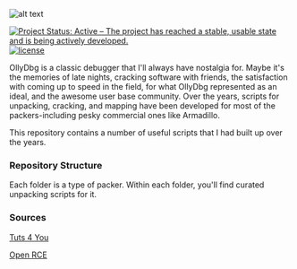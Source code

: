 ![alt text](https://github.com/ThomasThelen/OllyDbg-Scripts/raw/master/ollydbg-scripts.png)

[![Project Status: Active – The project has reached a stable, usable state and is being actively developed.](http://www.repostatus.org/badges/latest/active.svg)](http://www.repostatus.org/#active)  [![license](https://img.shields.io/github/license/mashape/apistatus.svg)]()  

OllyDbg is a classic debugger that I'll always have nostalgia for. Maybe it's the memories of late nights, cracking software with friends, the satisfaction with coming up to speed in the field, for what OllyDbg represented as an ideal, and the awesome user base community. Over the years, scripts for unpacking, cracking, and mapping have been developed for most of the packers-including pesky commercial ones like Armadillo. 

This repository contains a number of useful scripts that I had built up over the years.

### Repository Structure

Each folder is a type of packer. Within each folder, you'll find curated unpacking scripts for it.

### Sources
[Tuts 4 You](https://tuts4you.com)

[Open RCE](http://www.openrce.org)
